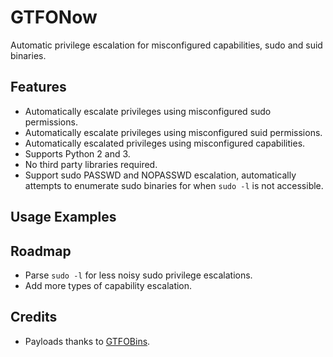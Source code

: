 # GTFONow

Automatic privilege escalation for misconfigured capabilities, sudo and suid binaries.

## Features
* Automatically escalate privileges using misconfigured sudo permissions.
* Automatically escalate privileges using misconfigured suid permissions.
* Automatically escalated privileges using misconfigured capabilities.
* Supports Python 2 and 3.
* No third party libraries required.
* Support sudo PASSWD and NOPASSWD escalation, automatically attempts to enumerate sudo binaries for when `sudo -l` is not accessible.

## Usage Examples


## Roadmap
* Parse `sudo -l` for less noisy sudo privilege escalations.
* Add more types of capability escalation.

## Credits
* Payloads thanks to [GTFOBins](https://gtfobins.github.io/).
